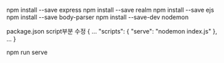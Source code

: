 npm install --save express
npm install --save realm
npm install --save ejs
npm install --save body-parser
npm install --save-dev nodemon


package.json script부분 수정
{
  ...
  "scripts": {
    "serve": "nodemon index.js"
  },
  ...
}

npm run serve
